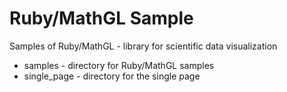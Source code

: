 Ruby/MathGL Sample
==================

Samples of Ruby/MathGL - library for scientific data visualization

- samples     - directory for Ruby/MathGL samples
- single_page - directory for the single page
